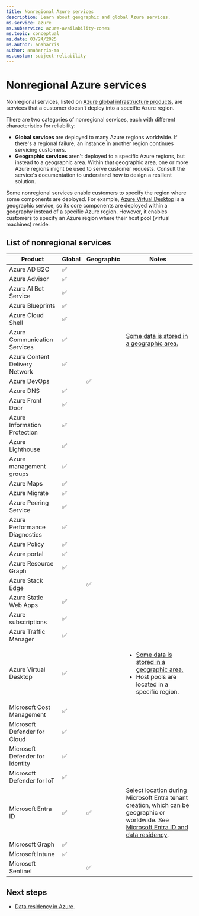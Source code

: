```yaml
---
title: Nonregional Azure services
description: Learn about geographic and global Azure services.
ms.service: azure
ms.subservice: azure-availability-zones
ms.topic: conceptual
ms.date: 03/24/2025
ms.author: anaharris
author: anaharris-ms
ms.custom: subject-reliability
---
```


# Nonregional Azure services

Nonregional services, listed on [Azure global infrastructure products](https://azure.microsoft.com/global-infrastructure/services/?products=all), are services that a customer doesn't deploy into a specific Azure region.

There are two categories of nonregional services, each with different characteristics for reliability:

- **Global services** are deployed to many Azure regions worldwide. If there's a regional failure, an instance in another region continues servicing customers.
- **Geographic services** aren't deployed to a specific Azure regions, but instead to a geographic area. Within that geographic area, one or more Azure regions might be used to serve customer requests. Consult the service's documentation to understand how to design a resilient solution.

Some nonregional services enable customers to specify the region where some components are deployed. For example, [Azure Virtual Desktop](https://azure.microsoft.com/services/virtual-desktop/) is a geographic service, so its core components are deployed within a geography instead of a specific Azure region. However, it enables customers to specify an Azure region where their host pool (virtual machines) reside.

## List of nonregional services

| Product | Global | Geographic | Notes |
| --- | --- | --- | --- |
| Azure AD B2C | &#x2705; | | |
| Azure Advisor | &#x2705; | | |
| Azure AI Bot Service | &#x2705; | | |
| Azure Blueprints | &#x2705; | | |
| Azure Cloud Shell | &#x2705; | | |
| Azure Communication Services | &#x2705; | | [Some data is stored in a geographic area.](../communication-services/concepts/privacy.md) |
| Azure Content Delivery Network | &#x2705; | | |
| Azure DevOps | | &#x2705; | |
| Azure DNS | &#x2705; | | |
| Azure Front Door | &#x2705; | | |
| Azure Information Protection | &#x2705; | | |
| Azure Lighthouse | &#x2705; | | |
| Azure management groups | &#x2705; | | |
| Azure Maps | &#x2705; | | |
| Azure Migrate | &#x2705; | | |
| Azure Peering Service | &#x2705; | | |
| Azure Performance Diagnostics | &#x2705; | | |
| Azure Policy | &#x2705; | | |
| Azure portal | &#x2705; | | |
| Azure Resource Graph | &#x2705; | | |
| Azure Stack Edge | |  &#x2705; | |
| Azure Static Web Apps | &#x2705; | | |
| Azure subscriptions | &#x2705; | | |
| Azure Traffic Manager | &#x2705; | | |
| Azure Virtual Desktop | &#x2705; | | <ul><li>[Some data is stored in a geographic area.](/azure/virtual-desktop/data-locations)</li><li>Host pools are located in a specific region.</li></ul> |
| Microsoft Cost Management | &#x2705; | | |
| Microsoft Defender for Cloud | &#x2705; | | |
| Microsoft Defender for Identity | &#x2705; | | |
| Microsoft Defender for IoT | &#x2705; | | |
| Microsoft Entra ID |  &#x2705; |  &#x2705; | Select location during Microsoft Entra tenant creation, which can be geographic or worldwide. See [Microsoft Entra ID and data residency](/entra/fundamentals/data-residency). |
| Microsoft Graph | &#x2705; | | |
| Microsoft Intune | &#x2705; | | |
| Microsoft Sentinel | |  &#x2705; | |

## Next steps

- [Data residency in Azure](https://azure.microsoft.com/global-infrastructure/data-residency/).

